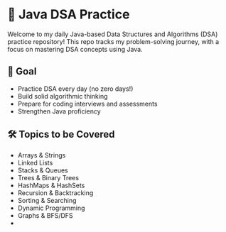 # 🧠 Java DSA Practice

Welcome to my daily Java-based Data Structures and Algorithms (DSA) practice repository! This repo tracks my problem-solving journey, with a focus on mastering DSA concepts using Java.

## 📌 Goal

-  Practice DSA every day (no zero days!)
-  Build solid algorithmic thinking
-  Prepare for coding interviews and assessments
-  Strengthen Java proficiency

## 🛠️ Topics to be Covered

- Arrays & Strings
- Linked Lists
- Stacks & Queues
- Trees & Binary Trees
- HashMaps & HashSets
- Recursion & Backtracking
- Sorting & Searching
- Dynamic Programming
- Graphs & BFS/DFS
-
